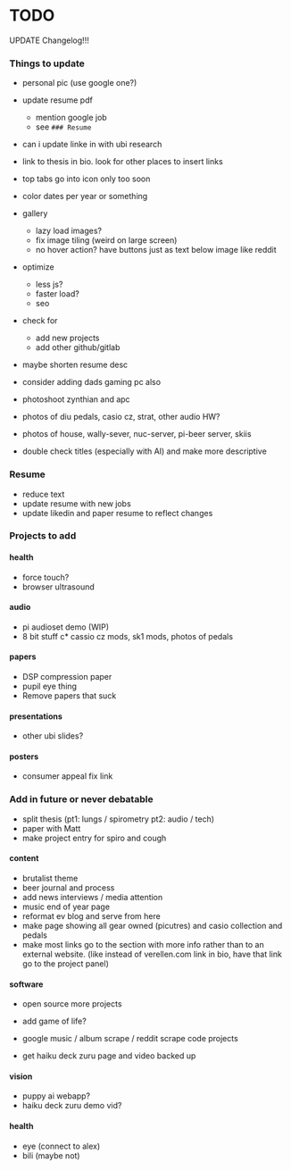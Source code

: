 # TODO

UPDATE Changelog!!!

### Things to update
* personal pic (use google one?)
* update resume pdf
	* mention google job
	* see `### Resume`
* can i update linke in with ubi research

* link to thesis in bio. look for other places to insert links
* top tabs go into icon only too soon
* color dates per year or something
* gallery 
	* lazy load images?
	* fix image tiling (weird on large screen)
	* no hover action? have buttons just as text below image like reddit
* optimize
	* less js?
	* faster load?
	* seo
* check for 
	* add new projects
	* add other github/gitlab

* maybe shorten resume desc
* consider adding dads gaming pc also 
* photoshoot zynthian and apc
* photos of diu pedals, casio cz, strat, other audio HW?
* photos of house, wally-sever, nuc-server, pi-beer server, skiis
* double check titles (especially with AI) and make more descriptive

### Resume
* reduce text
* update resume with new jobs
* update likedin and paper resume to reflect changes

### Projects to add
#### health

* force touch?
* browser ultrasound

#### audio
* pi audioset demo (WIP)
* 8 bit stuff
c* cassio cz mods, sk1 mods, photos of pedals

#### papers
* DSP compression paper
* pupil eye thing
* Remove papers that suck

#### presentations
* other ubi slides?

#### posters
* consumer appeal fix link

### Add in future or never debatable

* split thesis (pt1: lungs / spirometry pt2: audio / tech) 
* paper with Matt
* make project entry for spiro and cough

#### content
* brutalist theme
* beer journal and process
* add news interviews / media attention
* music end of year page
* reformat ev blog and serve from here
* make page showing all gear owned (picutres) and casio collection and pedals
* make most links go to the section with more info rather than to an external website. (like instead of verellen.com link in bio, have that link go to the project panel)

#### software
* open source more projects
* add game of life?

* google music / album scrape / reddit scrape code projects
* get haiku deck zuru page and video backed up
#### vision
* puppy ai webapp?
* haiku deck zuru demo vid?

#### health
* eye (connect to alex)
* bili (maybe not)


